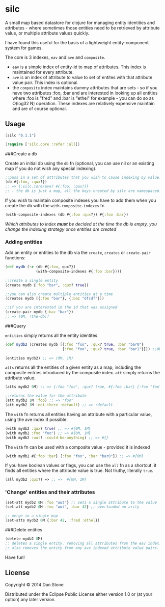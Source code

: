 # silc

A small map based datastore for clojure for managing entity identities and attributes - where sometimes those entities need to be retrieved by attribute value, or multiple attribute values quickly.

I have found this useful for the basis of a lightweight entity-component system for games.

The core is 3 indexes, `eav` and `ave` and `composite`.
- `eav` is a simple index of entity-id to map of attributes. This index is maintained for every attribute.
- `ave` is an index of attribute to value to set of entites with that attribute value pair. This index is optional.
- the `composite` index maintains dummy attributes that are sets - so if you have two attributes :foo, :bar and are interested in looking up all entities where :foo is "fred" and :bar is "ethel" for example - you can do so as O(log32 N) operation. These indexes are relatively expensive maintain and are of course optional.

## Usage

```clojure
[silc "0.1.1"]
```

```clojure
(require ['silc.core :refer :all])
```
###Create a db

Create an initial db using the `db` fn
(optional, you can use nil or an existing map if you do not wish any special indexing).

```clojure
;;pass in a set of attributes that you wish to cause indexing by value.
(db #{:foo, :qux?})
;; => {:silc.core/ave? #{:foo, :qux?}}
;; - the db is just a map, all the keys created by silc are namespaced.
```

If you wish to maintain composite indexes you have to add them when you create the db with the `with-composite-indexes` fn.

```clojure
(with-composite-indexes (db #{:foo :qux?}) #{:foo :bar})
```

*Which attributes to index **must** be decided at the time the db is empty, you change the indexing strategy once entities are created*

### Adding entities

Add an entity or entities to the db via the `create`, `creates` or `create-pair` functions:

```clojure
(def mydb (-> (db #{:foo, qux?})
              (with-composite-indexes #{:foo :bar})))
              
;;create a single entity
(create mydb {:foo "bar", :qux? true})

;;you can also create multiple entities at a time
(creates mydb [{:foo "bar"}, {:baz "dfsdf"}])

;;if you are interested in the id that was assigned 
(create-pair mydb {:baz "bar"})
;; => [0M, (the-db)]
```

###Query 

`entities` simply returns all the entity identites.
```clojure
(def mydb2 (creates mydb [{:foo "foo", :qux? true, :bar "bar0"}
                          {:foo "foo", :qux? true, :bar "bar1"}])) ;;db of 2 entities
                          
(entities mydb2) ;; => (0M, 1M) 
```
`atts` returns all the entities of a given entity as a map, including the composite entries introduced 
by the composite index. `att` simply returns the attribute value.
```clojure
(atts mydb2 0M) ;; => {:foo "foo", :qux? true, #{:foo :bar} {:foo "foo", :bar "bar0"}}

;;returns the value for the attribute
(att mydb2 1M :foo) ;; => "foo"
(att mydb2 1M :not-there :default) ;; => :default
```

The `with` fn returns all entities having an attribute with a particular value, using the ave index if possible.
```clojure
(with mydb2 :qux? true) ;; => #{0M, 1M}
(with mydb2 :foo "foo") ;; => #{0M, 1M}
(with mydb2 :wut? :could-be-anything) ;; => #{}
```
The `with` fn can be used with a composite value - provided it is indexed
```clojure
(with mydb2 #{:foo :bar} {:foo "foo", :bar "bar0"}) ;; => #{0M}
```

If you have boolean values or flags, you can use the `all` fn as a shortcut. it finds all entities where the attribute value is true. Not truthy, literally `true`.

```clojure
(all mydb2 :qux?) => ;; =>  #{0M, 1M}
```


### 'Change' entities and their attributes

```clojure
(set-att mydb2 0M :foo "wut"} ;; sets a single attribute to the value
(set-att mydb2 0M :foo "wut", :bar 42} ;; overloaded on arity

;; merge in a single map
(set-atts mydb2 0M {:bar 42, :fred :ethel})
```

###Delete entities

```clojure
(delete mydb2 0M) 
;; deletes a single entity, removing all attributes from the eav index. 
;; also removes the entity from any ave indexed attribute value pairs.

```

Have fun!

## License

Copyright © 2014 Dan Stone

Distributed under the Eclipse Public License either version 1.0 or (at
your option) any later version.
